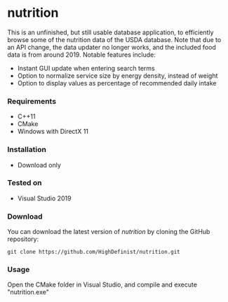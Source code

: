 # nutrition
This is an unfinished, but still usable database application, to efficiently browse some of the nutrition data of the USDA database. Note that due to an API change, the data updater no longer works, and the included food data is from around 2019. 
Notable features include:
- Instant GUI update when entering search terms
- Option to normalize service size by energy density, instead of weight
- Option to display values as percentage of recommended daily intake

### Requirements
 
- C++11
- CMake
- Windows with DirectX 11

### Installation

- Download only

### Tested on

- Visual Studio 2019

### Download 

You can download the latest version of *nutrition* by cloning the GitHub repository:

	git clone https://github.com/HighDefinist/nutrition.git
	
### Usage

Open the CMake folder in Visual Studio, and compile and execute "nutrition.exe"


 
